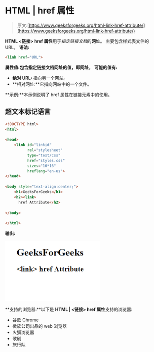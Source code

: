 # HTML | <link> href 属性

> 原文:[https://www.geeksforgeeks.org/html-link-href-attribute/](https://www.geeksforgeeks.org/html-link-href-attribute/)

**HTML <链接> href 属性**用于*指定链接文档*的**网址**。
主要包含样式表文件的 URL。
**语法:**

```html
<link href="URL"> 
```

**属性值:**包含指定链接文档网址的值，即**网址**。
**可能的值有:**

*   **绝对 URL:** 指向另一个网站。
*   **相对网址:**它指向网站中的一个文件。

**示例:**本示例说明了 href 属性在链接元素中的使用。

## 超文本标记语言

```html
<!DOCTYPE html>
<html>

<head>
    <link id="linkid"
          rel="stylesheet"
          type="text/css"
          href="styles.css"
          sizes="16*16"
          hreflang="en-us">
</head>

<body style="text-align:center;">
    <h1>GeeksForGeeks</h1>
    <h2><link>
      href Attribute</h2>

</body>

</html>
```

**输出:**

![](img/68bbb9a9a44a263371df8ce7df927719.png)

**支持的浏览器:**以下是 **HTML | <链接> href 属性**支持的浏览器:

*   谷歌 Chrome
*   微软公司出品的 web 浏览器
*   火狐浏览器
*   歌剧
*   旅行队